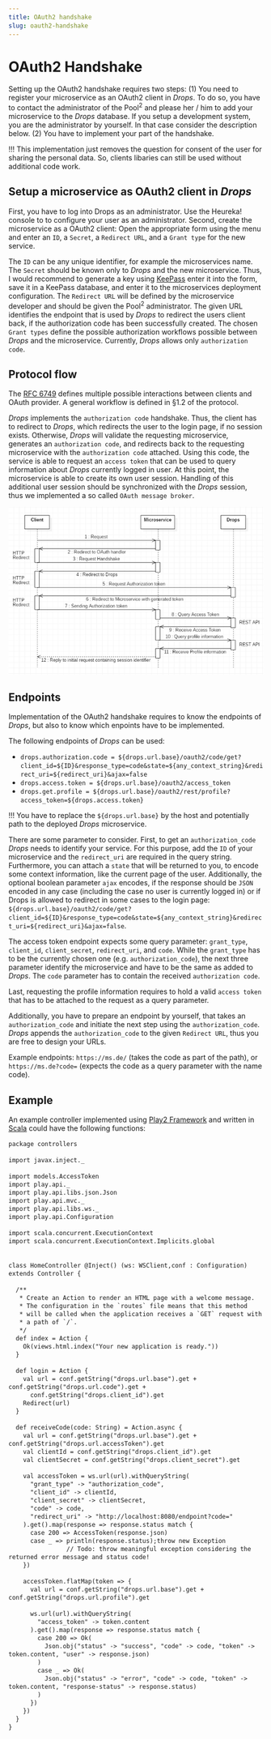 ```yaml
---
title: OAuth2 handshake
slug: oauth2-handshake
---
```

# OAuth2 Handshake
Setting up the OAuth2 handshake requires two steps:
(1) You need to register your microservice as an OAuth2 client in _Drops_. To do so, you have to contact the administrator of the Pool<sup>2</sup> and please her / him to add your microservice to the _Drops_ database. If you setup a development system, you are the administrator by yourself. In that case consider the description below.
(2) You have to implement your part of the handshake.

!!! This implementation just removes the question for consent of the user for sharing the personal data. So, clients libaries can still be used without additional code work.

## Setup a microservice as OAuth2 client in _Drops_
First, you have to log into Drops as an administrator. Use the Heureka! console to to configure your user as an administrator. Second, create the microservice as a OAuth2 client: Open the appropriate form using the menu and enter an `ID`, a `Secret`, a `Redirect URL`, and a `Grant type` for the new service.

The `ID` can be any unique identifier, for example the microservices name. The `Secret` should be known only to _Drops_ and the new microservice. Thus, I would recommend to generate a key using [KeePass](https://keepass.info/?target=_blank) enter it into the form, save it in a KeePass database, and enter it to the microservices deployment configuration. The `Redirect URL` will be defined by the microservice developer and should be given the Pool<sup>2</sup> administrator. The given URL identifies the endpoint that is used by _Drops_ to redirect the users client back, if the authorization code has been successfully created. The chosen `Grant types` define the possible authorization workflows possible between _Drops_ and the microservice. Currently, _Drops_ allows only `authorization code`.

## Protocol flow
The [RFC 6749](https://tools.ietf.org/html/rfc6749?target=_blank) defines multiple possible interactions between clients and OAuth provider. A general workflow is defined in §1.2 of the protocol.

_Drops_ implements the `authorization code` handshake. Thus, the client has to redirect to _Drops_, which redirects the user to the login page, if no session exists. Otherwise, _Drops_ will validate the requesting microservice, generates an `authorization code`, and redirects back to the requesting microservice with the `authorization code` attached. Using this code, the service is able to request an `access token` that can be used to query information about _Drops_ currently logged in user. At this point, the microservice is able to create its own user session. Handling of this additional user session should be synchronized with the _Drops_ session, thus we implemented a so called `OAuth message broker`.

![The OAuth2 handshake as a sequence diagram](oauth2-handshake.png?resize=800,400)

## Endpoints
Implementation of the OAuth2 handshake requires to know the endpoints of _Drops_, but also to know which enpoints have to be implemented.

The following endpoints of _Drops_ can be used:
* `drops.authorization.code = ${drops.url.base}/oauth2/code/get?client_id=${ID}&response_type=code&state=${any_context_string}&redirect_uri=${redirect_uri}&ajax=false`
* `drops.access.token = ${drops.url.base}/oauth2/access_token`
* `drops.get.profile = ${drops.url.base}/oauth2/rest/profile?access_token=${drops.access.token}`

!!! You have to replace the `${drops.url.base}` by the host and potentially path to the deployed _Drops_ microservice.

There are some parameter to consider. First, to get an `authorization_code` _Drops_ needs to identify your service. For this purpose, add the `ID` of your microservice and the `redirect_uri` are required in the query string. Furthermore, you can attach a `state` that will be returned to you, to encode some context information, like the current page of the user. Additionally, the optional boolean parameter `ajax` encodes, if the response should be `JSON` encoded in any case (including the case no user is currently logged in) or if Drops is allowed to redirect in some cases to the login page: `${drops.url.base}/oauth2/code/get?client_id=${ID}&response_type=code&state=${any_context_string}&redirect_uri=${redirect_uri}&ajax=false`.

The access token endpoint expects some query parameter: `grant_type`, `client_id`, `client_secret`, `redirect_uri`, and `code`. While the `grant_type` has to be the currently chosen one (e.g. `authorization_code`), the next three parameter identify the microservice and have to be the same as added to _Drops_. The `code` parameter has to contain the received `authorization code`.

Last, requesting the profile information requires to hold a valid `access token` that has to be attached to the request as a query parameter.

Additionally, you have to prepare an endpoint by yourself, that takes an `authorization_code` and initiate the next step using the `authorization_code`. _Drops_ appends the `authorization_code` to the given `Redirect URL`, thus you are free to design your URLs.

Example endpoints: `https://ms.de/` (takes the code as part of the path), or `https://ms.de?code=` (expects the code as a query parameter with the name code).

## Example
An example controller implemented using [Play2 Framework](https://www.playframework.com/?target=_blank) and written in [Scala](https://www.scala-lang.org/?target=_blank) could have the following functions:
```
package controllers

import javax.inject._

import models.AccessToken
import play.api._
import play.api.libs.json.Json
import play.api.mvc._
import play.api.libs.ws._
import play.api.Configuration

import scala.concurrent.ExecutionContext
import scala.concurrent.ExecutionContext.Implicits.global


class HomeController @Inject() (ws: WSClient,conf : Configuration) extends Controller {

  /**
   * Create an Action to render an HTML page with a welcome message.
   * The configuration in the `routes` file means that this method
   * will be called when the application receives a `GET` request with
   * a path of `/`.
   */
  def index = Action {
    Ok(views.html.index("Your new application is ready."))
  }

  def login = Action {
    val url = conf.getString("drops.url.base").get + conf.getString("drops.url.code").get +
      conf.getString("drops.client_id").get
    Redirect(url)
  }

  def receiveCode(code: String) = Action.async {
    val url = conf.getString("drops.url.base").get + conf.getString("drops.url.accessToken").get
    val clientId = conf.getString("drops.client_id").get
    val clientSecret = conf.getString("drops.client_secret").get

    val accessToken = ws.url(url).withQueryString(
      "grant_type" -> "authorization_code",
      "client_id" -> clientId,
      "client_secret" -> clientSecret,
      "code" -> code,
      "redirect_uri" -> "http://localhost:8080/endpoint?code="
    ).get().map(response => response.status match {
      case 200 => AccessToken(response.json)
      case _ => println(response.status);throw new Exception 
                // Todo: throw meaningful exception considering the returned error message and status code!
    })

    accessToken.flatMap(token => {
      val url = conf.getString("drops.url.base").get + conf.getString("drops.url.profile").get

      ws.url(url).withQueryString(
        "access_token" -> token.content
      ).get().map(response => response.status match {
        case 200 => Ok(
          Json.obj("status" -> "success", "code" -> code, "token" -> token.content, "user" -> response.json)
        )
        case _ => Ok(
          Json.obj("status" -> "error", "code" -> code, "token" -> token.content, "response-status" -> response.status)
        )
      })
    })
  }
}
```